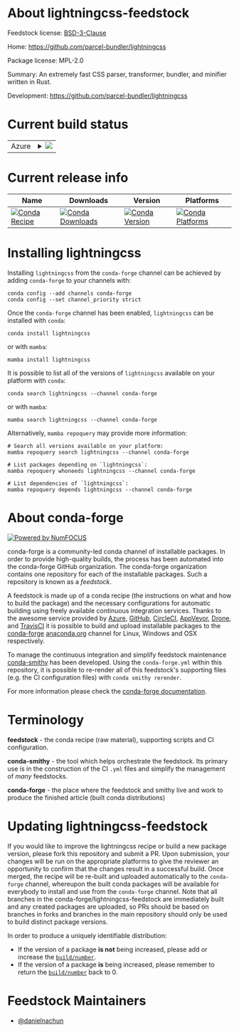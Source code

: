 About lightningcss-feedstock
============================

Feedstock license: [BSD-3-Clause](https://github.com/conda-forge/lightningcss-feedstock/blob/main/LICENSE.txt)

Home: https://github.com/parcel-bundler/lightningcss

Package license: MPL-2.0

Summary: An extremely fast CSS parser, transformer, bundler, and minifier written in Rust.

Development: https://github.com/parcel-bundler/lightningcss

Current build status
====================


<table>
    
  <tr>
    <td>Azure</td>
    <td>
      <details>
        <summary>
          <a href="https://dev.azure.com/conda-forge/feedstock-builds/_build/latest?definitionId=25097&branchName=main">
            <img src="https://dev.azure.com/conda-forge/feedstock-builds/_apis/build/status/lightningcss-feedstock?branchName=main">
          </a>
        </summary>
        <table>
          <thead><tr><th>Variant</th><th>Status</th></tr></thead>
          <tbody><tr>
              <td>linux_64</td>
              <td>
                <a href="https://dev.azure.com/conda-forge/feedstock-builds/_build/latest?definitionId=25097&branchName=main">
                  <img src="https://dev.azure.com/conda-forge/feedstock-builds/_apis/build/status/lightningcss-feedstock?branchName=main&jobName=linux&configuration=linux%20linux_64_" alt="variant">
                </a>
              </td>
            </tr><tr>
              <td>osx_64</td>
              <td>
                <a href="https://dev.azure.com/conda-forge/feedstock-builds/_build/latest?definitionId=25097&branchName=main">
                  <img src="https://dev.azure.com/conda-forge/feedstock-builds/_apis/build/status/lightningcss-feedstock?branchName=main&jobName=osx&configuration=osx%20osx_64_" alt="variant">
                </a>
              </td>
            </tr><tr>
              <td>win_64</td>
              <td>
                <a href="https://dev.azure.com/conda-forge/feedstock-builds/_build/latest?definitionId=25097&branchName=main">
                  <img src="https://dev.azure.com/conda-forge/feedstock-builds/_apis/build/status/lightningcss-feedstock?branchName=main&jobName=win&configuration=win%20win_64_" alt="variant">
                </a>
              </td>
            </tr>
          </tbody>
        </table>
      </details>
    </td>
  </tr>
</table>

Current release info
====================

| Name | Downloads | Version | Platforms |
| --- | --- | --- | --- |
| [![Conda Recipe](https://img.shields.io/badge/recipe-lightningcss-green.svg)](https://anaconda.org/conda-forge/lightningcss) | [![Conda Downloads](https://img.shields.io/conda/dn/conda-forge/lightningcss.svg)](https://anaconda.org/conda-forge/lightningcss) | [![Conda Version](https://img.shields.io/conda/vn/conda-forge/lightningcss.svg)](https://anaconda.org/conda-forge/lightningcss) | [![Conda Platforms](https://img.shields.io/conda/pn/conda-forge/lightningcss.svg)](https://anaconda.org/conda-forge/lightningcss) |

Installing lightningcss
=======================

Installing `lightningcss` from the `conda-forge` channel can be achieved by adding `conda-forge` to your channels with:

```
conda config --add channels conda-forge
conda config --set channel_priority strict
```

Once the `conda-forge` channel has been enabled, `lightningcss` can be installed with `conda`:

```
conda install lightningcss
```

or with `mamba`:

```
mamba install lightningcss
```

It is possible to list all of the versions of `lightningcss` available on your platform with `conda`:

```
conda search lightningcss --channel conda-forge
```

or with `mamba`:

```
mamba search lightningcss --channel conda-forge
```

Alternatively, `mamba repoquery` may provide more information:

```
# Search all versions available on your platform:
mamba repoquery search lightningcss --channel conda-forge

# List packages depending on `lightningcss`:
mamba repoquery whoneeds lightningcss --channel conda-forge

# List dependencies of `lightningcss`:
mamba repoquery depends lightningcss --channel conda-forge
```


About conda-forge
=================

[![Powered by
NumFOCUS](https://img.shields.io/badge/powered%20by-NumFOCUS-orange.svg?style=flat&colorA=E1523D&colorB=007D8A)](https://numfocus.org)

conda-forge is a community-led conda channel of installable packages.
In order to provide high-quality builds, the process has been automated into the
conda-forge GitHub organization. The conda-forge organization contains one repository
for each of the installable packages. Such a repository is known as a *feedstock*.

A feedstock is made up of a conda recipe (the instructions on what and how to build
the package) and the necessary configurations for automatic building using freely
available continuous integration services. Thanks to the awesome service provided by
[Azure](https://azure.microsoft.com/en-us/services/devops/), [GitHub](https://github.com/),
[CircleCI](https://circleci.com/), [AppVeyor](https://www.appveyor.com/),
[Drone](https://cloud.drone.io/welcome), and [TravisCI](https://travis-ci.com/)
it is possible to build and upload installable packages to the
[conda-forge](https://anaconda.org/conda-forge) [anaconda.org](https://anaconda.org/)
channel for Linux, Windows and OSX respectively.

To manage the continuous integration and simplify feedstock maintenance
[conda-smithy](https://github.com/conda-forge/conda-smithy) has been developed.
Using the ``conda-forge.yml`` within this repository, it is possible to re-render all of
this feedstock's supporting files (e.g. the CI configuration files) with ``conda smithy rerender``.

For more information please check the [conda-forge documentation](https://conda-forge.org/docs/).

Terminology
===========

**feedstock** - the conda recipe (raw material), supporting scripts and CI configuration.

**conda-smithy** - the tool which helps orchestrate the feedstock.
                   Its primary use is in the construction of the CI ``.yml`` files
                   and simplify the management of *many* feedstocks.

**conda-forge** - the place where the feedstock and smithy live and work to
                  produce the finished article (built conda distributions)


Updating lightningcss-feedstock
===============================

If you would like to improve the lightningcss recipe or build a new
package version, please fork this repository and submit a PR. Upon submission,
your changes will be run on the appropriate platforms to give the reviewer an
opportunity to confirm that the changes result in a successful build. Once
merged, the recipe will be re-built and uploaded automatically to the
`conda-forge` channel, whereupon the built conda packages will be available for
everybody to install and use from the `conda-forge` channel.
Note that all branches in the conda-forge/lightningcss-feedstock are
immediately built and any created packages are uploaded, so PRs should be based
on branches in forks and branches in the main repository should only be used to
build distinct package versions.

In order to produce a uniquely identifiable distribution:
 * If the version of a package **is not** being increased, please add or increase
   the [``build/number``](https://docs.conda.io/projects/conda-build/en/latest/resources/define-metadata.html#build-number-and-string).
 * If the version of a package **is** being increased, please remember to return
   the [``build/number``](https://docs.conda.io/projects/conda-build/en/latest/resources/define-metadata.html#build-number-and-string)
   back to 0.

Feedstock Maintainers
=====================

* [@danielnachun](https://github.com/danielnachun/)

